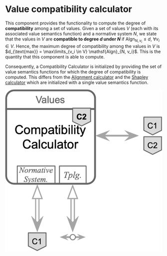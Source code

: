 # Value compatibility calculator

This component provides the functionality to compute the degree of **compatibility**
among a set of values. Given a set of values $V$ (each with its associated value semantics
function) and a normative system $N$, we state that the values in $V$ are
**compatible to degree $d$ under $N$** if $\mathsf{Algn}_{N, v_i} \leq d$, $\forall v_i \in V$.
Hence, the maximum degree of compatibility among the values in $V$ is
$d_{\text{max}} = \max\limits_{v_i \in V} \mathsf{Algn}_{N, v_i}$. This is the quantity
that this component is able to compute.

Consequently, a Compatibility Calculator is initialized by providing the set of value semantics
functions for which the degree of compatibility is computed. This differs from
the [Alignment calculator](/docs/components/C2/alignment_calculator) and 
the [Shapley calculator](/docs/components/C2/shapley_calculator)
which are initialized with a single value semantics function.

![The value compatibility calculator component](/img/components/c2/value_compatibility_calculator.png)